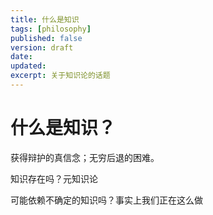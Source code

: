 ```yaml
---
title: 什么是知识
tags: [philosophy]
published: false
version: draft
date:
updated:
excerpt: 关于知识论的话题
---
```

# 什么是知识？
获得辩护的真信念；无穷后退的困难。

知识存在吗？元知识论

可能依赖不确定的知识吗？事实上我们正在这么做
